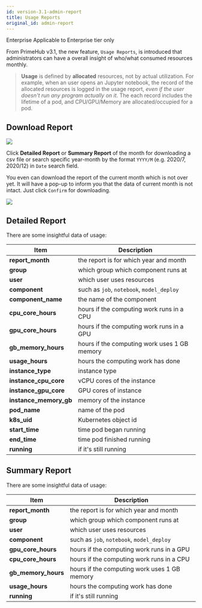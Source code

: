 ```yaml
---
id: version-3.1-admin-report
title: Usage Reports
original_id: admin-report
---
```


<div class="ee-only tooltip">Enterprise
  <span class="tooltiptext">Applicable to Enterprise tier only</span>
</div>

From PrimeHub v3.1, the new feature, `Usage Reports`, is introduced that administrators can have a overall insight of who/what consumed resources monthly.

>**Usage** is defined by **allocated** resources, not by actual utilization. For example, when an user opens an Jupyter notebook, the record of the allocated resources is logged in the usage report, *even if the user doesn't run any program actually on it*. The each record includes the lifetime of a pod, and CPU/GPU/Memory are allocated/occupied for a pod.

## Download Report

![](assets/usage-list.png)

Click **Detailed Report** or **Summary Report** of the month for downloading a csv file or search specific year-month by the format `YYYY/M` (e.g. 2020/7, 2020/12) in `Date` search field.

You even can download the report of the current month which is not over yet. It will have a pop-up to inform you that the data of current month is not intact. Just click `Confirm` for downloading.

![](assets/usage-popup.png)

## Detailed Report

There are some insightful data of usage:

|Item|Description|
|-   |-          |
|**report_month**| the report is for which year and month|
|**group**|which group which component runs at|
|**user**|which user uses resources|
|**component**|such as `job`, `notebook`, `model_deploy`|
|**component_name**| the name of the component|
|**cpu_core_hours**| hours if the computing work runs in a CPU|
|**gpu_core_hours**| hours if the computing work runs in a GPU|
|**gb_memory_hours**| hours if the computing work uses 1 GB memory|
|**usage_hours**| hours the computing work has done|
|**instance_type**   | instance type  |
|**instance_cpu_core**| vCPU cores of the instance |
|**instance_gpu_core**| GPU cores of instance  |
|**instance_memory_gb**| memory of the instance  |
|**pod_name**| name of the pod         |
|**k8s_uid**| Kubernetes object id           |
|**start_time**| time pod began running       |
|**end_time**| time pod finished running         |
|**running**| if it's still running|

## Summary Report

There are some insightful data of usage:

|Item|Description|
|-   |-          |
|**report_month**| the report is for which year and month|
|**group**|which group which component runs at|
|**user**|which user uses resources|
|**component**|such as `job`, `notebook`, `model_deploy`|
|**gpu_core_hours**| hours if the computing work runs in a GPU|
|**cpu_core_hours**| hours if the computing work runs in a CPU|
|**gb_memory_hours**| hours if the computing work uses 1 GB memory|
|**usage_hours**| hours the computing work has done|
|**running**| if it's still running|
